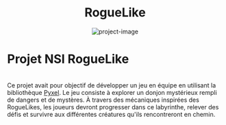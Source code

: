 <h1 align="center" id="title">RogueLike</h1>

<p align="center"><img src="https://www.nintendo.com/eu/media/images/10_share_images/games_15/wiiu_download_software_5/SI_WiiUDS_TheBindingOfIsaacRebirth.jpg" alt="project-image"></p>

<p id="description"><h1> Projet NSI RogueLike </h1>
<br>
  Ce projet avait pour objectif de développer un jeu en équipe en utilisant la bibliothèque <a href="https://github.com/kitao/pyxel">Pyxel</a>. Le jeu consiste à explorer un donjon mystérieux rempli de dangers et de mystères. À travers des mécaniques inspirées des RogueLikes, les joueurs devront progresser dans ce labyrinthe, relever des défis et survivre aux différentes créatures qu'ils rencontreront en chemin.</p>
